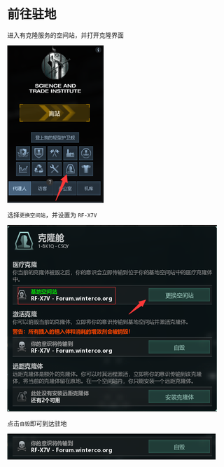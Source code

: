 # 前往驻地

进入有克隆服务的空间站，并打开克隆界面

![](../.gitbook/assets/0%20%281%29.png)

选择`更换空间站`，并设置为 `RF-X7V`

![](../.gitbook/assets/0-1-.png)

点击`自毁`即可到达驻地

![](../.gitbook/assets/snipaste_2020-10-05_18-28-25.png)

